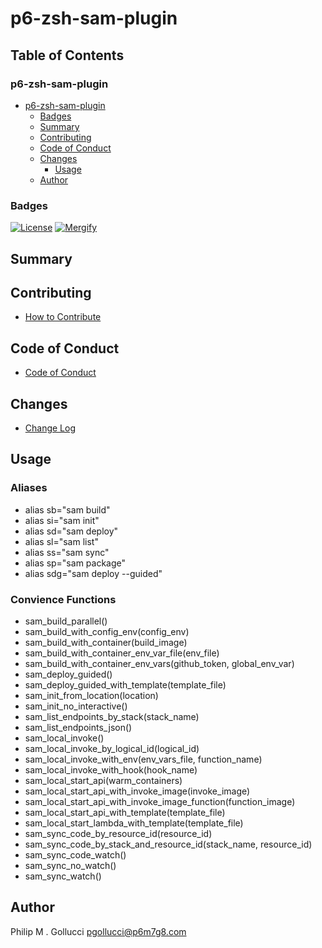 # p6-zsh-sam-plugin

## Table of Contents

### p6-zsh-sam-plugin

- [p6-zsh-sam-plugin](#p6-zsh-sam-plugin)
  - [Badges](#badges)
  - [Summary](#summary)
  - [Contributing](#contributing)
  - [Code of Conduct](#code-of-conduct)
  - [Changes](#changes)
    - [Usage](#usage)
  - [Author](#author)

### Badges

[![License](https://img.shields.io/badge/License-Apache%202.0-yellowgreen.svg)](https://opensource.org/licenses/Apache-2.0)
[![Mergify](https://img.shields.io/endpoint.svg?url=https://gh.mergify.io/badges/p6m7g8/p6-zsh-sam-plugin/&style=flat)](https://mergify.io)

## Summary

## Contributing

- [How to Contribute](CONTRIBUTING.md)

## Code of Conduct

- [Code of Conduct](https://github.com/p6m7g8/.github/blob/master/CODE_OF_CONDUCT.md)

## Changes

- [Change Log](CHANGELOG.md)

## Usage

### Aliases

- alias sb="sam build"
- alias si="sam init"
- alias sd="sam deploy"
- alias sl="sam list"
- alias ss="sam sync"
- alias sp="sam package"
- alias sdg="sam deploy --guided"

### Convience Functions

- sam_build_parallel()
- sam_build_with_config_env(config_env)
- sam_build_with_container(build_image)
- sam_build_with_container_env_var_file(env_file)
- sam_build_with_container_env_vars(github_token, global_env_var)
- sam_deploy_guided()
- sam_deploy_guided_with_template(template_file)
- sam_init_from_location(location)
- sam_init_no_interactive()
- sam_list_endpoints_by_stack(stack_name)
- sam_list_endpoints_json()
- sam_local_invoke()
- sam_local_invoke_by_logical_id(logical_id)
- sam_local_invoke_with_env(env_vars_file, function_name)
- sam_local_invoke_with_hook(hook_name)
- sam_local_start_api(warm_containers)
- sam_local_start_api_with_invoke_image(invoke_image)
- sam_local_start_api_with_invoke_image_function(function_image)
- sam_local_start_api_with_template(template_file)
- sam_local_start_lambda_with_template(template_file)
- sam_sync_code_by_resource_id(resource_id)
- sam_sync_code_by_stack_and_resource_id(stack_name, resource_id)
- sam_sync_code_watch()
- sam_sync_no_watch()
- sam_sync_watch()

## Author

Philip M . Gollucci <pgollucci@p6m7g8.com>
